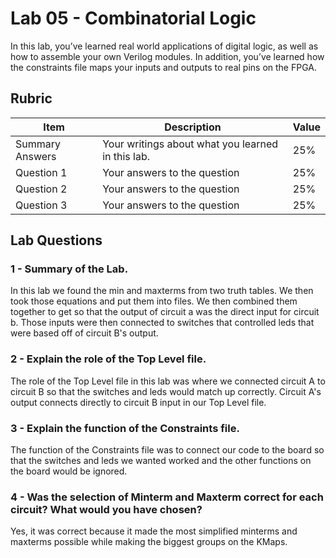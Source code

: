 # Lab 05 - Combinatorial Logic

In this lab, you’ve learned real world applications of digital logic, as well
as how to assemble your own Verilog modules. In addition, you’ve learned how
the constraints file maps your inputs and outputs to real pins on the FPGA.

## Rubric

| Item | Description | Value |
| ---- | ----------- | ----- |
| Summary Answers | Your writings about what you learned in this lab. | 25% |
| Question 1 | Your answers to the question | 25% |
| Question 2 | Your answers to the question | 25% |
| Question 3 | Your answers to the question | 25% |

## Lab Questions
### 1 - Summary of the Lab.
In this lab we found the min and maxterms from two truth tables. We then took those equations and put them into files. We then combined them together to get so that the output of circuit a was the direct input for circuit b. Those inputs were then connected to switches that controlled leds that were based off of circuit B's output. 
### 2 - Explain the role of the Top Level file.
The role of the Top Level file in this lab was where we connected circuit A to circuit B so that the switches and leds would match up correctly. Circuit A's output connects directly to circuit B input in our Top Level file. 
### 3 - Explain the function of the Constraints file.
The function of the Constraints file was to connect our code to the board so that the switches and leds we wanted worked and the other functions on the board would be ignored.
### 4 - Was the selection of Minterm and Maxterm correct for each circuit? What would you have chosen?
Yes, it was correct because it made the most simplified minterms and maxterms possible while making the biggest groups on the KMaps.

